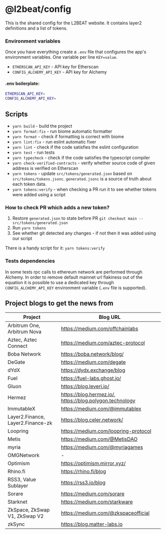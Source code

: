 # @l2beat/config

This is the shared config for the L2BEAT website. It contains layer2 definitions and a list of tokens.

### Environment variables

Once you have everything create a `.env` file that configures the app's
environment variables. One variable per line `KEY=value`.

- `ETHERSCAN_API_KEY` - API key for Etherscan
- `CONFIG_ALCHEMY_API_KEY` - API key for Alchemy

#### .env boilerplate:

```bash
ETHERSCAN_API_KEY=
CONFIG_ALCHEMY_API_KEY=
```

## Scripts

- `yarn build` - build the project
- `yarn format:fix` - run biome automatic formatter
- `yarn format` - check if formatting is correct with biome
- `yarn lint:fix` - run eslint automatic fixer
- `yarn lint` - check if the code satisfies the eslint configuration
- `yarn test` - run tests
- `yarn typecheck` - check if the code satisfies the typescript compiler
- `yarn check-verified-contracts` - verify whether source code of given address is verified on Etherscan
- `yarn tokens` - update `src/tokens/generated.json` based on `src/tokens/tokens.jsonc`. `generated.jsonc` is a source of truth about each token data.
- `yarn tokens:verify` - when checking a PR run it to see whether tokens were added using a script

### How to check PR which adds a new token?

1. Restore `generated.json` to state before PR `git checkout main --src/tokens/generated.json`
2. Run `yarn tokens`
3. See whether git detected any changes - if not then it was added using our script

There is a handy script for it: `yarn tokens:verify`

### Tests dependencies

In some tests rpc calls to ethereum network are performed through Alchemy. In order to remove default mainnet url flakiness out of the equation it is possible to use a dedicated key through `CONFIG_ALCHEMY_API_KEY` environment variable (`.env` file is supported).

## Project blogs to get the news from

| Project                           | Blog URL                                                 |
| --------------------------------- | -------------------------------------------------------- |
| Arbitrum One, Arbitrum Nova       | https://medium.com/offchainlabs                          |
| Aztec, Aztec Connect              | https://medium.com/aztec-protocol                        |
| Boba Network                      | https://boba.network/blog/                               |
| DeGate                            | https://medium.com/degate                                |
| dYdX                              | https://dydx.exchange/blog                               |
| Fuel                              | https://fuel-labs.ghost.io/                              |
| Gluon                             | https://blog.leverj.io/                                  |
| Hermez                            | https://blog.hermez.io/, https://blog.polygon.technology |
| ImmutableX                        | https://medium.com/@immutablex                           |
| Layer2.Finance, Layer2.Finance-zk | https://blog.celer.network/                              |
| Loopring                          | https://medium.com/loopring-protocol                     |
| Metis                             | https://medium.com/@MetisDAO                             |
| myria                             | https://medium.com/@myriagames                           |
| OMGNetwork                        | -                                                        |
| Optimism                          | https://optimism.mirror.xyz/                             |
| Rhino.fi                          | https://rhino.fi/blog                                    |
| RSS3, Value Sublayer              | https://rss3.io/blog                                     |
| Sorare                            | https://medium.com/sorare                                |
| Starknet                          | https://medium.com/starkware                             |
| ZkSpace, ZkSwap V1, ZkSwap V2     | https://medium.com/@zkspaceofficial                      |
| zkSync                            | https://blog.matter-labs.io                              |
